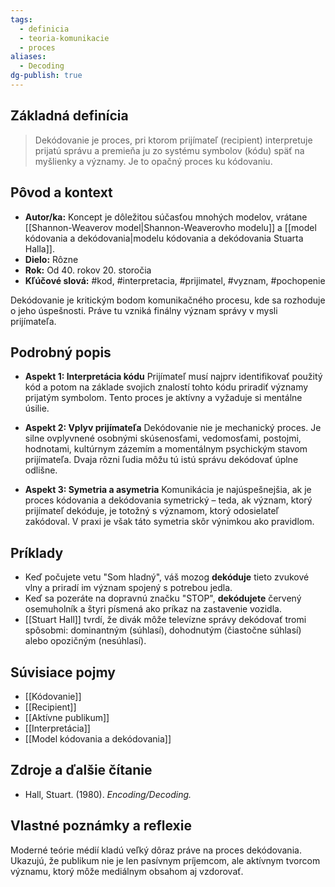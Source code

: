 ```yaml
---
tags:
  - definicia
  - teoria-komunikacie
  - proces
aliases:
  - Decoding
dg-publish: true
---
```


## Základná definícia

> Dekódovanie je proces, pri ktorom prijímateľ (recipient) interpretuje prijatú správu a premieňa ju zo systému symbolov (kódu) späť na myšlienky a významy. Je to opačný proces ku kódovaniu.

## Pôvod a kontext

* **Autor/ka:** Koncept je dôležitou súčasťou mnohých modelov, vrátane [[Shannon-Weaverov model|Shannon-Weaverovho modelu]] a [[model kódovania a dekódovania|modelu kódovania a dekódovania Stuarta Halla]].
* **Dielo:** Rôzne
* **Rok:** Od 40. rokov 20. storočia
* **Kľúčové slová:** #kod, #interpretacia, #prijimatel, #vyznam, #pochopenie

Dekódovanie je kritickým bodom komunikačného procesu, kde sa rozhoduje o jeho úspešnosti. Práve tu vzniká finálny význam správy v mysli prijímateľa.

## Podrobný popis

* **Aspekt 1: Interpretácia kódu**
    Prijímateľ musí najprv identifikovať použitý kód a potom na základe svojich znalostí tohto kódu priradiť významy prijatým symbolom. Tento proces je aktívny a vyžaduje si mentálne úsilie.

* **Aspekt 2: Vplyv prijímateľa**
    Dekódovanie nie je mechanický proces. Je silne ovplyvnené osobnými skúsenosťami, vedomosťami, postojmi, hodnotami, kultúrnym zázemím a momentálnym psychickým stavom prijímateľa. Dvaja rôzni ľudia môžu tú istú správu dekódovať úplne odlišne.

* **Aspekt 3: Symetria a asymetria**
    Komunikácia je najúspešnejšia, ak je proces kódovania a dekódovania symetrický – teda, ak význam, ktorý prijímateľ dekóduje, je totožný s významom, ktorý odosielateľ zakódoval. V praxi je však táto symetria skôr výnimkou ako pravidlom.

## Príklady

* Keď počujete vetu "Som hladný", váš mozog **dekóduje** tieto zvukové vlny a priradí im význam spojený s potrebou jedla.
* Keď sa pozeráte na dopravnú značku "STOP", **dekódujete** červený osemuholník a štyri písmená ako príkaz na zastavenie vozidla.
* [[Stuart Hall]] tvrdí, že divák môže televízne správy dekódovať tromi spôsobmi: dominantným (súhlasí), dohodnutým (čiastočne súhlasí) alebo opozičným (nesúhlasí).

## Súvisiace pojmy

* [[Kódovanie]]
* [[Recipient]]
* [[Aktívne publikum]]
* [[Interpretácia]]
* [[Model kódovania a dekódovania]]

## Zdroje a ďalšie čítanie

* Hall, Stuart. (1980). *Encoding/Decoding.*

## Vlastné poznámky a reflexie

Moderné teórie médií kladú veľký dôraz práve na proces dekódovania. Ukazujú, že publikum nie je len pasívnym príjemcom, ale aktívnym tvorcom významu, ktorý môže mediálnym obsahom aj vzdorovať.
